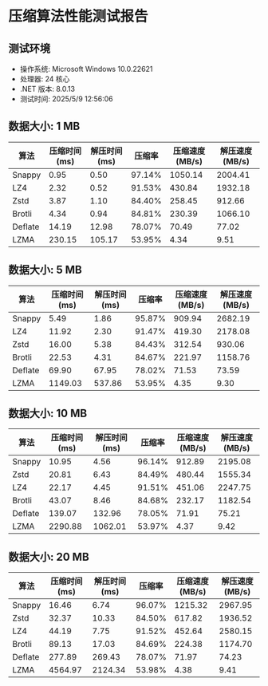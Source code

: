 ﻿# 压缩算法性能测试报告

## 测试环境
- 操作系统: Microsoft Windows 10.0.22621
- 处理器: 24 核心
- .NET 版本: 8.0.13
- 测试时间: 2025/5/9 12:56:06

## 数据大小: 1 MB

| 算法 | 压缩时间 (ms) | 解压时间 (ms) | 压缩率 | 压缩速度 (MB/s) | 解压速度 (MB/s) |
|------|-------------|-------------|--------|----------------|----------------|
| Snappy | 0.95          | 0.50          | 97.14% | 1050.14          | 2004.41          |
| LZ4    | 2.32          | 0.52          | 91.53% | 430.84           | 1932.18          |
| Zstd   | 3.87          | 1.10          | 84.40% | 258.45           | 912.66           |
| Brotli | 4.34          | 0.94          | 84.81% | 230.39           | 1066.10          |
| Deflate | 14.19         | 12.98         | 78.07% | 70.49            | 77.02            |
| LZMA   | 230.15        | 105.17        | 53.95% | 4.34             | 9.51             |

## 数据大小: 5 MB

| 算法 | 压缩时间 (ms) | 解压时间 (ms) | 压缩率 | 压缩速度 (MB/s) | 解压速度 (MB/s) |
|------|-------------|-------------|--------|----------------|----------------|
| Snappy | 5.49          | 1.86          | 95.87% | 909.94           | 2682.19          |
| LZ4    | 11.92         | 2.30          | 91.47% | 419.30           | 2178.08          |
| Zstd   | 16.00         | 5.38          | 84.43% | 312.54           | 930.06           |
| Brotli | 22.53         | 4.31          | 84.67% | 221.97           | 1158.76          |
| Deflate | 69.90         | 67.95         | 78.02% | 71.53            | 73.59            |
| LZMA   | 1149.03       | 537.86        | 53.95% | 4.35             | 9.30             |

## 数据大小: 10 MB

| 算法 | 压缩时间 (ms) | 解压时间 (ms) | 压缩率 | 压缩速度 (MB/s) | 解压速度 (MB/s) |
|------|-------------|-------------|--------|----------------|----------------|
| Snappy | 10.95         | 4.56          | 96.14% | 912.89           | 2195.08          |
| Zstd   | 20.81         | 6.43          | 84.49% | 480.44           | 1555.34          |
| LZ4    | 22.17         | 4.45          | 91.51% | 451.06           | 2247.75          |
| Brotli | 43.07         | 8.46          | 84.68% | 232.17           | 1182.54          |
| Deflate | 139.07        | 132.96        | 78.05% | 71.91            | 75.21            |
| LZMA   | 2290.88       | 1062.01       | 53.97% | 4.37             | 9.42             |

## 数据大小: 20 MB

| 算法 | 压缩时间 (ms) | 解压时间 (ms) | 压缩率 | 压缩速度 (MB/s) | 解压速度 (MB/s) |
|------|-------------|-------------|--------|----------------|----------------|
| Snappy | 16.46         | 6.74          | 96.07% | 1215.32          | 2967.95          |
| Zstd   | 32.37         | 10.33         | 84.50% | 617.82           | 1936.52          |
| LZ4    | 44.19         | 7.75          | 91.52% | 452.64           | 2580.15          |
| Brotli | 89.13         | 17.03         | 84.69% | 224.38           | 1174.70          |
| Deflate | 277.89        | 269.43        | 78.07% | 71.97            | 74.23            |
| LZMA   | 4564.97       | 2124.34       | 53.98% | 4.38             | 9.41             |

